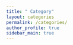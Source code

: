 ```yaml
---
title: " Category"
layout: categories
permalink: /categories/
author_profile: true
sidebar_main: true
---
```

